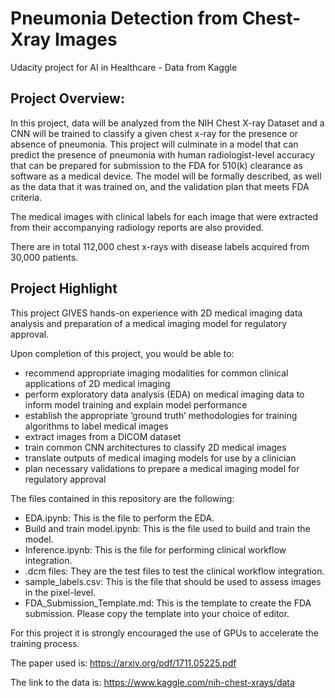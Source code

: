 # Pneumonia Detection from Chest-Xray Images
Udacity project for AI in Healthcare - Data from Kaggle

## Project Overview: 

In this project, data will be analyzed from the NIH Chest X-ray Dataset and a CNN will be trained to classify a given chest x-ray for the presence or absence of pneumonia. This project will culminate in a model that can predict the presence of pneumonia with human radiologist-level accuracy that can be prepared for submission to the FDA for 510(k) clearance as software as a medical device. The model will be formally described, as well as the data that it was trained on, and the validation plan that meets FDA criteria.

The medical images with clinical labels for each image that were extracted from their accompanying radiology reports are also provided.

There are in total 112,000 chest x-rays with disease labels acquired from 30,000 patients.

## Project Highlight

This project GIVES hands-on experience with 2D medical imaging data analysis and preparation of a medical imaging model for regulatory approval.

Upon completion of this project, you would be able to:

* recommend appropriate imaging modalities for common clinical applications of 2D medical imaging
* perform exploratory data analysis (EDA) on medical imaging data to inform model training and explain model performance
* establish the appropriate ‘ground truth’ methodologies for training algorithms to label medical images
* extract images from a DICOM dataset
* train common CNN architectures to classify 2D medical images
* translate outputs of medical imaging models for use by a clinician
* plan necessary validations to prepare a medical imaging model for regulatory approval

The files contained in this repository are the following:

* EDA.ipynb: This is the file to perform the EDA.
* Build and train model.ipynb: This is the file used to build and train the model.
* Inference.ipynb: This is the file for performing clinical workflow integration.
* .dcm files: They are the test files to test the clinical workflow integration.
* sample_labels.csv: This is the file that should be used to assess images in the pixel-level.
* FDA_Submission_Template.md: This is the template to create the FDA submission. Please copy the template into your choice of editor.

For this project it is strongly encouraged the use of GPUs to accelerate the training process.

The paper used is: https://arxiv.org/pdf/1711.05225.pdf

The link to the data is: https://www.kaggle.com/nih-chest-xrays/data